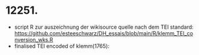 # 12251.
- script R zur auszeichnung der wikisource quelle nach dem TEI standard: https://github.com/esteeschwarz/DH_essais/blob/main/R/klemm_TEI_conversion_wks.R
- finalised TEI encoded <body> of klemm(1765): 
